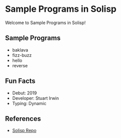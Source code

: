 # Sample Programs in Solisp

Welcome to Sample Programs in Solisp!

## Sample Programs

- baklava
- fizz-buzz
- hello
- reverse

## Fun Facts

- Debut: 2019
- Developer: Stuart Irwin
- Typing: Dynamic

## References

- [Solisp Repo](https://github.com/stuin/Solisp)